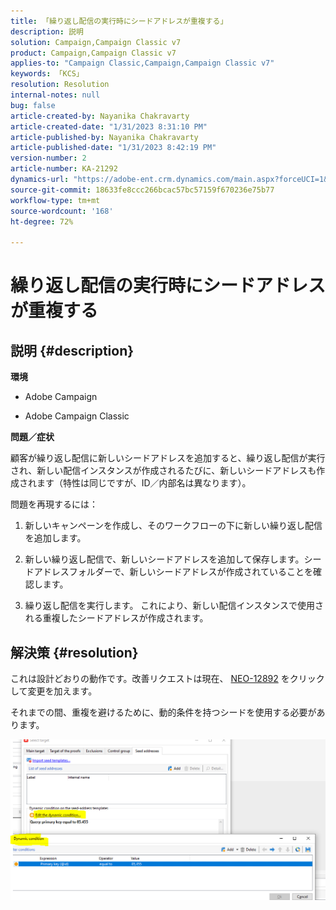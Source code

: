 ```yaml
---
title: 「繰り返し配信の実行時にシードアドレスが重複する」
description: 説明
solution: Campaign,Campaign Classic v7
product: Campaign,Campaign Classic v7
applies-to: "Campaign Classic,Campaign,Campaign Classic v7"
keywords: 「KCS」
resolution: Resolution
internal-notes: null
bug: false
article-created-by: Nayanika Chakravarty
article-created-date: "1/31/2023 8:31:10 PM"
article-published-by: Nayanika Chakravarty
article-published-date: "1/31/2023 8:42:19 PM"
version-number: 2
article-number: KA-21292
dynamics-url: "https://adobe-ent.crm.dynamics.com/main.aspx?forceUCI=1&pagetype=entityrecord&etn=knowledgearticle&id=4ac7df2e-a6a1-ed11-aad1-6045bd0063aa"
source-git-commit: 18633fe8ccc266bcac57bc57159f670236e75b77
workflow-type: tm+mt
source-wordcount: '168'
ht-degree: 72%

---
```


# 繰り返し配信の実行時にシードアドレスが重複する

## 説明 {#description}


<b>環境</b>

- Adobe Campaign

- Adobe Campaign Classic

<b>問題／症状</b>

顧客が繰り返し配信に新しいシードアドレスを追加すると、繰り返し配信が実行され、新しい配信インスタンスが作成されるたびに、新しいシードアドレスも作成されます（特性は同じですが、ID／内部名は異なります）。

問題を再現するには：

1. 新しいキャンペーンを作成し、そのワークフローの下に新しい繰り返し配信を追加します。

2. 新しい繰り返し配信で、新しいシードアドレスを追加して保存します。シードアドレスフォルダーで、新しいシードアドレスが作成されていることを確認します。
3. 繰り返し配信を実行します。 これにより、新しい配信インスタンスで使用される重複したシードアドレスが作成されます。



## 解決策 {#resolution}


これは設計どおりの動作です。改善リクエストは現在、 [NEO-12892](https://jira.corp.adobe.com/browse/NEO-12892) をクリックして変更を加えます。

それまでの間、重複を避けるために、動的条件を持つシードを使用する必要があります。

![](assets/83cc65a7-329b-ed11-aad1-6045bd006ce9.png)
